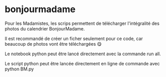 # bonjourmadame
Pour les Madamistes,
les scrips permettent de télécharger l'intégralité des photos du calendrier BonjourMadame.

Il est recommandé de créer un ficher seulement pour ce code, car beaucoup de photos vont être téléchargées :yum:

Le notebook python peut être lancé directement avec la commande run all.

Le script python peut être lancée directement en ligne de commande avec python BM.py
